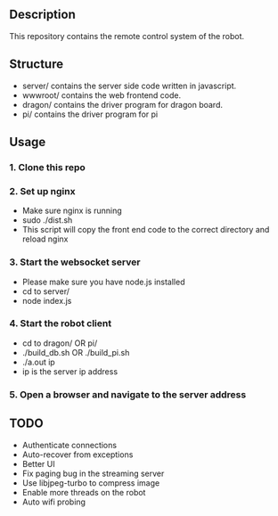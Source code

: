 ## Description
This repository contains the remote control system of the robot.

## Structure
- server/ contains the server side code written in javascript.
- wwwroot/ contains the web frontend code.
- dragon/ contains the driver program for dragon board.
- pi/ contains the driver program for pi

## Usage
### 1. Clone this repo

### 2. Set up nginx
- Make sure nginx is running
- sudo ./dist.sh
- This script will copy the front end code to the correct directory and reload nginx

### 3. Start the websocket server
- Please make sure you have node.js installed
- cd to server/
- node index.js

### 4. Start the robot client
- cd to dragon/ OR pi/
- ./build_db.sh OR ./build_pi.sh
- ./a.out ip
- ip is the server ip address

### 5. Open a browser and navigate to the server address

## TODO
- Authenticate connections
- Auto-recover from exceptions
- Better UI
- Fix paging bug in the streaming server
- Use libjpeg-turbo to compress image
- Enable more threads on the robot
- Auto wifi probing
